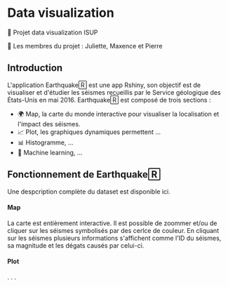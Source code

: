 # Data visualization
👀 Projet data visualization ISUP

👾 Les membres du projet : Juliette, Maxence et Pierre

## Introduction
L'application Earthquake🅁 est une app Rshiny, son objectif est de visualiser et d'étudier les séismes recueillis par le Service géologique des États-Unis en mai 2016. Earthquake🅁 est composé de trois sections : 
* 🌍 Map, la carte du monde interactive pour visualiser la localisation et l'impact des séismes.
* 📈 Plot, les graphiques dynamiques permettent ...
* 📊 Histogramme, ...
* 🤖 Machine learning, ...

## Fonctionnement de Earthquake🅁

Une despcription complète du dataset est disponible ici.

#### Map 
La carte est entièrement interactive. Il est possible de zoommer et/ou de cliquer sur les séismes symbolisés par des cerlce de couleur. En cliquant sur les séismes plusieurs informations s'affichent comme l'ID du séismes, sa magnitude et les dégats causés par celui-ci. 

#### Plot
.
.
.





